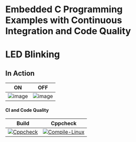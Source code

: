 # Embedded C Programming Examples with Continuous Integration and Code Quality

# LED Blinking 

## In Action

|ON|OFF|
|:--:|:--:|
|![image](https://user-images.githubusercontent.com/42568338/115950186-6f881a00-a4f7-11eb-8fcf-2c571b6ff963.png)|![image](https://user-images.githubusercontent.com/42568338/115950243-baa22d00-a4f7-11eb-9f6d-f7a11c2952e2.png)|

#### CI and Code Quality

|Build|Cppcheck|
|:--:|:--:|
|[![Cppcheck](https://github.com/swapnilkhandekar999/CaseStudyEmbedded/actions/workflows/CodeQulaity.yml/badge.svg)](https://github.com/swapnilkhandekar999/CaseStudyEmbedded/actions/workflows/CodeQulaity.yml)|[![Compile-Linux](https://github.com/swapnilkhandekar999/CaseStudyEmbedded/actions/workflows/Compile.yml/badge.svg)](https://github.com/swapnilkhandekar999/CaseStudyEmbedded/actions/workflows/Compile.yml)|

